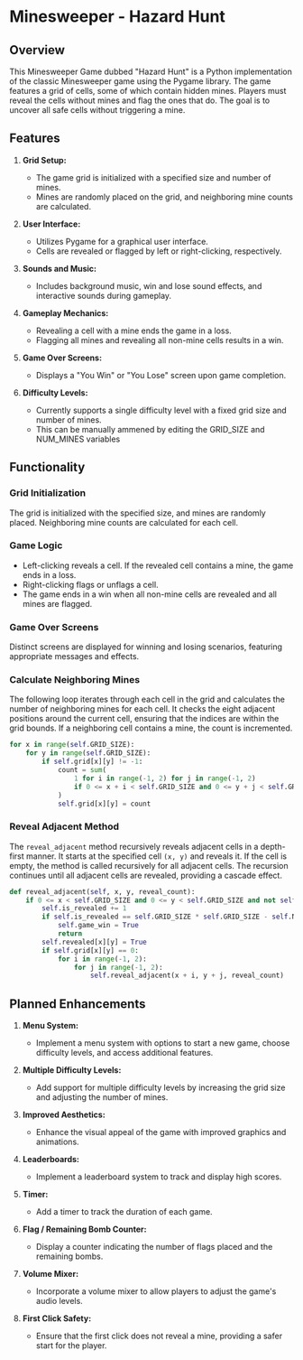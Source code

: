 # Minesweeper - Hazard Hunt

## Overview

This Minesweeper Game dubbed "Hazard Hunt" is a Python implementation of the classic Minesweeper game using the Pygame library. The game features a grid of cells, some of which contain hidden mines. Players must reveal the cells without mines and flag the ones that do. The goal is to uncover all safe cells without triggering a mine.

## Features

1. **Grid Setup:**
    - The game grid is initialized with a specified size and number of mines.
    - Mines are randomly placed on the grid, and neighboring mine counts are calculated.

2. **User Interface:**
    - Utilizes Pygame for a graphical user interface.
    - Cells are revealed or flagged by left or right-clicking, respectively.

3. **Sounds and Music:**
    - Includes background music, win and lose sound effects, and interactive sounds during gameplay.

4. **Gameplay Mechanics:**
    - Revealing a cell with a mine ends the game in a loss.
    - Flagging all mines and revealing all non-mine cells results in a win.

5. **Game Over Screens:**
    - Displays a "You Win" or "You Lose" screen upon game completion.

6. **Difficulty Levels:**
    - Currently supports a single difficulty level with a fixed grid size and number of mines.
    - This can be manually ammened by editing the GRID_SIZE and NUM_MINES variables

## Functionality

### Grid Initialization

The grid is initialized with the specified size, and mines are randomly placed. Neighboring mine counts are calculated for each cell.

### Game Logic

- Left-clicking reveals a cell. If the revealed cell contains a mine, the game ends in a loss.
- Right-clicking flags or unflags a cell.
- The game ends in a win when all non-mine cells are revealed and all mines are flagged.

### Game Over Screens

Distinct screens are displayed for winning and losing scenarios, featuring appropriate messages and effects.

### Calculate Neighboring Mines

The following loop iterates through each cell in the grid and calculates the number of neighboring mines for each cell. It checks the eight adjacent positions around the current cell, ensuring that the indices are within the grid bounds. If a neighboring cell contains a mine, the count is incremented.

```python
for x in range(self.GRID_SIZE):
    for y in range(self.GRID_SIZE):
        if self.grid[x][y] != -1:
            count = sum(
                1 for i in range(-1, 2) for j in range(-1, 2)
                if 0 <= x + i < self.GRID_SIZE and 0 <= y + j < self.GRID_SIZE and self.grid[x + i][y + j] == -1
            )
            self.grid[x][y] = count
```

### Reveal Adjacent Method

The `reveal_adjacent` method recursively reveals adjacent cells in a depth-first manner. It starts at the specified cell `(x, y)` and reveals it. If the cell is empty, the method is called recursively for all adjacent cells. The recursion continues until all adjacent cells are revealed, providing a cascade effect.

```python
def reveal_adjacent(self, x, y, reveal_count):
    if 0 <= x < self.GRID_SIZE and 0 <= y < self.GRID_SIZE and not self.revealed[x][y]:
        self.is_revealed += 1
        if self.is_revealed == self.GRID_SIZE * self.GRID_SIZE - self.NUM_MINES:
            self.game_win = True
            return
        self.revealed[x][y] = True
        if self.grid[x][y] == 0:
            for i in range(-1, 2):
                for j in range(-1, 2):
                    self.reveal_adjacent(x + i, y + j, reveal_count)
```

## Planned Enhancements

1. **Menu System:**
    - Implement a menu system with options to start a new game, choose difficulty levels, and access additional features.

2. **Multiple Difficulty Levels:**
    - Add support for multiple difficulty levels by increasing the grid size and adjusting the number of mines.

3. **Improved Aesthetics:**
    - Enhance the visual appeal of the game with improved graphics and animations.

4. **Leaderboards:**
    - Implement a leaderboard system to track and display high scores.

5. **Timer:**
    - Add a timer to track the duration of each game.

6. **Flag / Remaining Bomb Counter:**
    - Display a counter indicating the number of flags placed and the remaining bombs.

7. **Volume Mixer:**
    - Incorporate a volume mixer to allow players to adjust the game's audio levels.

8. **First Click Safety:**
    - Ensure that the first click does not reveal a mine, providing a safer start for the player.
